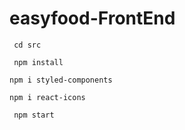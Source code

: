 # easyfood-FrontEnd

` cd src`

` npm install`

`npm i styled-components`

`npm i react-icons`

` npm start`

